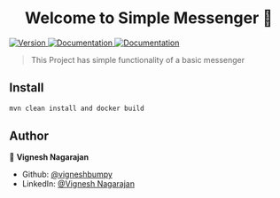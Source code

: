 <h1 align="center">Welcome to Simple Messenger 👋</h1>
<p>
  <a href="https://www.npmjs.com/package/Simple Messenger" target="_blank">
    <img alt="Version" src="https://img.shields.io/npm/v/Simple Messenger.svg">
  </a>
  <a href="http://localhost:63342/SimpleMessenger/MessengerService/target/dokka/index.html" target="_blank">
    <img alt="Documentation" src="https://img.shields.io/badge/documentation-yes-brightgreen.svg" />
  </a>
  <a href="http://localhost:63342/SimpleMessenger/MessengerCore/target/dokka/index.html" target="_blank">
    <img alt="Documentation" src="https://img.shields.io/badge/documentation-yes-brightgreen.svg" />
  </a>
</p>

> This Project has simple functionality of a basic messenger

## Install

```sh
mvn clean install and docker build
```

## Author

👤 **Vignesh Nagarajan**

* Github: [@vigneshbumpy](https://github.com/vigneshbumpy)
* LinkedIn: [@Vignesh Nagarajan](https://www.linkedin.com/in/vignesh-nagarajan-962b9778/)
